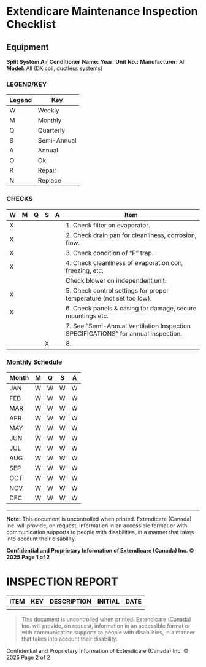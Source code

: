 # Extendicare Maintenance Inspection Checklist

## Equipment
**Split System Air Conditioner**
**Name:**
**Year:**
**Unit No.:**
**Manufacturer:** All
**Model:** All (DX coil, ductless systems)

### LEGEND/KEY
| Legend | Key         |
|--------|-------------|
| W      | Weekly      |
| M      | Monthly     |
| Q      | Quarterly   |
| S      | Semi-Annual |
| A      | Annual      |
| O      | Ok          |
| R      | Repair      |
| N      | Replace     |

### CHECKS
| W | M | Q | S | A | Item                                                                 |
|---|---|---|---|---|----------------------------------------------------------------------|
| X |   |   |   |   | 1. Check filter on evaporator.                                       |
| X |   |   |   |   | 2. Check drain pan for cleanliness, corrosion, flow.               |
| X |   |   |   |   | 3. Check condition of “P” trap.                                     |
| X |   |   |   |   | 4. Check cleanliness of evaporation coil, freezing, etc.           |
|   |   |   |   |   |    Check blower on independent unit.                                |
| X |   |   |   |   | 5. Check control settings for proper temperature (not set too low).|
| X |   |   |   |   | 6. Check panels & casing for damage, secure mountings etc.        |
|   |   |   |   |   | 7. See “Semi-Annual Ventilation Inspection SPECIFICATIONS” for annual inspection. |
|   |   |   | X |   | 8.                                                                    |

### Monthly Schedule
| Month | M | Q | S | A |
|-------|---|---|---|---|
| JAN   | W | W | W | W |
| FEB   | W | W | W | W |
| MAR   | W | W | W | W |
| APR   | W | W | W | W |
| MAY   | W | W | W | W |
| JUN   | W | W | W | W |
| JUL   | W | W | W | W |
| AUG   | W | W | W | W |
| SEP   | W | W | W | W |
| OCT   | W | W | W | W |
| NOV   | W | W | W | W |
| DEC   | W | W | W | W |

----

**Note:** This document is uncontrolled when printed. Extendicare (Canada) Inc. will provide, on request, information in an accessible format or with communication supports to people with disabilities, in a manner that takes into account their disability.

**Confidential and Proprietary Information of Extendicare (Canada) Inc. © 2025**
**Page 1 of 2**

# INSPECTION REPORT

| ITEM | KEY | DESCRIPTION | INITIAL | DATE |
|------|-----|-------------|---------|------|
|      |     |             |         |      |

> This document is uncontrolled when printed. Extendicare (Canada) Inc. will provide, on request, information in an accessible format or with communication supports to people with disabilities, in a manner that takes into account their disability.

Confidential and Proprietary Information of Extendicare (Canada) Inc. © 2025
Page 2 of 2